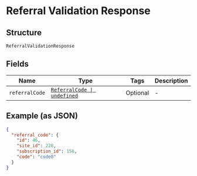 
# Referral Validation Response

## Structure

`ReferralValidationResponse`

## Fields

| Name | Type | Tags | Description |
|  --- | --- | --- | --- |
| `referralCode` | [`ReferralCode \| undefined`](../../doc/models/referral-code.md) | Optional | - |

## Example (as JSON)

```json
{
  "referral_code": {
    "id": 46,
    "site_id": 228,
    "subscription_id": 156,
    "code": "code0"
  }
}
```


